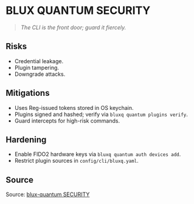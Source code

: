# BLUX QUANTUM SECURITY

> *The CLI is the front door; guard it fiercely.*

## Risks
- Credential leakage.
- Plugin tampering.
- Downgrade attacks.

## Mitigations
- Uses Reg-issued tokens stored in OS keychain.
- Plugins signed and hashed; verify via `bluxq quantum plugins verify`.
- Guard intercepts for high-risk commands.

## Hardening
- Enable FIDO2 hardware keys via `bluxq quantum auth devices add`.
- Restrict plugin sources in `config/cli/bluxq.yaml`.

## Source
Source: [blux-quantum SECURITY](https://github.com/Outer-Void/blux-quantum)

